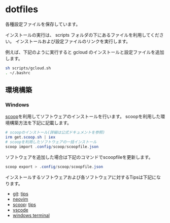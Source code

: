 # dotfiles

各種設定ファイルを保存しています。

インストールの実行は、 scripts フォルダの下にあるファイルを利用してください。
インストールおよび設定ファイルのリンクを実行します。

例えば、下記のように実行すると gcloud のインストールと設定ファイルを追加します。

```sh
sh scripts/gcloud.sh
. ~/.bashrc
```

## 環境構築

### Windows

[scoop](https://scoop.sh/)を利用してソフトウェアのインストールを行います。
scoopを利用した環境構築方法を下記に記載します。

```ps1
# scoopのインストール(詳細は公式ドキュメントを参照)
irm get.scoop.sh | iex
# scoopを利用したソフトウェアの一括インストール
scoop import .config/scoop/scoopfile.json
```

ソフトウェアを追加した場合は下記のコマンドでscoopfileを更新します。

```ps1
scoop export > .config/scoop/scoopfile.json
```

インストールするソフトウェアおよび各ソフトウェアに対するTipsは下記になります。

- [git](https://github.com/git/git): [tips](https://iimuz.github.io/scrapbook/zettelkasten/scrapbook-20221127091453/)
- [neovim](https://github.com/neovim/neovim)
- [scoop](https://scoop.sh/): [tips](https://iimuz.github.io/scrapbook/zettelkasten/scrapbook-20221217120338/)
- [vscode](https://github.com/microsoft/vscode)
- [windows terminal](https://github.com/microsoft/terminal)
